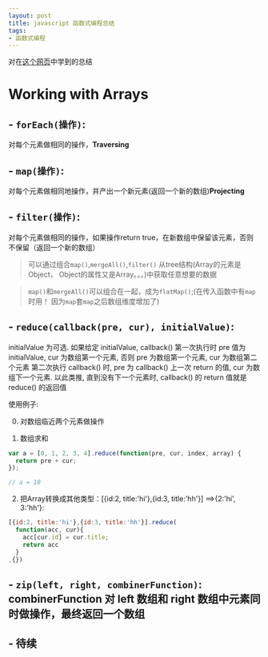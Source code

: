 ```yaml
---
layout: post
title: javascript 函数式编程总结
tags:
- 函数式编程
---
```


对在[这个网页](http://reactive-extensions.github.io/learnrx/)中学到的总结

# Working with Arrays

## - `forEach(操作)`:

对每个元素做相同的操作，**Traversing**

## - `map(操作)`:

对每个元素做相同地操作，并产出一个新元素(返回一个新的数组)**Projecting**

## - `filter(操作)`:

对每个元素做相同的操作，如果操作return true，在新数组中保留该元素，否则不保留（返回一个新的数组）

> 可以通过组合`map()`,`mergeAll()`,`filter()` 从tree结构(Array的元素是Object，
Object的属性又是Array。。。)中获取任意想要的数据

> `map()`和`mergeAll()`可以组合在一起，成为`flatMap()`;(在传入函数中有`map`时用！
因为`map`套`map`之后数组维度增加了)

## - `reduce(callback(pre, cur), initialValue)`:

initialValue 为可选.
如果给定 initialValue, callback() 第一次执行时 pre 值为 initialValue, cur 为数组第一个元素, 否则 pre 为数组第一个元素, cur 为数组第二个元素
第二次执行 callback() 时, pre 为 callback() 上一次 return 的值, cur 为数组下一个元素.
以此类推, 直到没有下一个元素时, callback() 的 return 值就是 reduce() 的返回值

使用例子:

0. 对数组临近两个元素做操作


1. 数组求和

```javascript
var a = [0, 1, 2, 3, 4].reduce(function(pre, cur, index, array) {
  return pre + cur;
});

// a = 10
```

2. 把Array转换成其他类型：[{id:2, title:'hi'},{id:3, title:'hh'}] ==>{2:'hi', 3:'hh'}:

```javascript
[{id:2, title:'hi'},{id:3, title:'hh'}].reduce(
  function(acc, cur){
    acc[cur.id] = cur.title;
    return acc
  }
,{})
```
## - `zip(left, right, combinerFunction)`: combinerFunction 对 left 数组和 right 数组中元素同时做操作，最终返回一个数组

## - 待续
